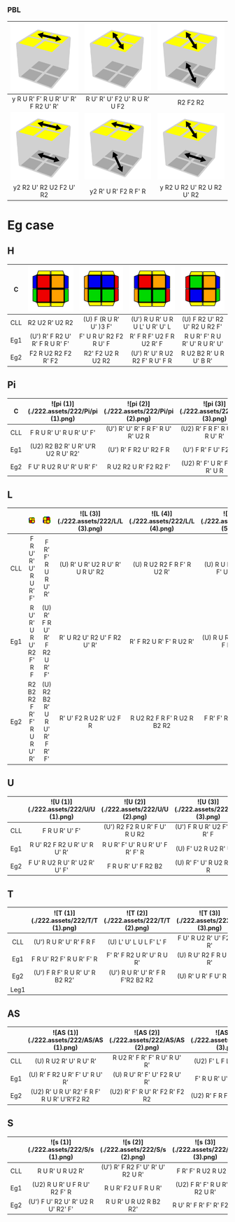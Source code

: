 ### PBL

| <img src="./222.assets/PBl/PBL (1).png" alt="PBL (1)" style="zoom:80%;" /> | <img src="./222.assets/PBl/PBL (2).png" alt="PBL (2)" style="zoom:80%;" /> | <img src="./222.assets/PBl/PBL (3).png" alt="PBL (3)" style="zoom:80%;" /> |
| :----------------------------------------------------------: | :----------------------------------------------------------: | :----------------------------------------------------------: |
|            y R U R' F' R U R' U' R' F R2 U' R'             |                R U' R' U' F2 U' R U R' U F2                |                          R2 F2 R2                          |
| <img src="./222.assets/PBl/PBL (4).png" alt="PBL (4)" style="zoom:80%;" /> | <img src="./222.assets/PBl/PBL (5).png" alt="PBL (5)" style="zoom:80%;" /> | <img src="./222.assets/PBl/PBL (6).png" alt="PBL (6)" style="zoom:80%;" /> |
|                  y2 R2 U' R2 U2 F2 U' R2                   |                    y2 R' U R' F2 R F' R                    |                 y R2 U R2 U' R2 U R2 U' R2                 |

# Eg case

## H

| C    | <img src="./222.assets/222/H/h (1).png" alt="h (1)" style="zoom:80%;" /> | <img src="./222.assets/222/H/h (2).png" alt="h (2)" style="zoom:80%;" /> | <img src="./222.assets/222/H/h (3).png" alt="h (3)" style="zoom: 80%;" /> | <img src="./222.assets/222/H/h (4).png" alt="h (4)" style="zoom: 80%;" /> |
| ---- | :----------------------------------------------------------: | :----------------------------------------------------------: | :----------------------------------------------------------: | :----------------------------------------------------------: |
| CLL  |                       R2 U2 R' U2 R2                       |                   (U) F (R U R' U' )3 F'                   |               (U') R U R' U R U L' U R' U' L               |                (U) F R2 U' R2 U' R2 U R2 F'                |
| Eg1  |               (U') R' F R2 U' R' F R U R' F'               |                   F' U R U' R2 F2 R U' F                   |                  R' F R F' U2 F R U2 R' F                  |               R U R' F' R U R' U' R U R' U'                |
| Eg2  |                    F2 R U2 R2 F2 R' F2                     |                     R2' F2 U2 R U2 R2                      |               (U') R' U' R U2 R2 F' R U' F R               |                   R U2 B2 R' U R U' B R'                   |

## Pi

| C    | ![pi (1)](./222.assets/222/Pi/pi (1).png) | ![pi (2)](./222.assets/222/Pi/pi (2).png) | ![pi (3)](./222.assets/222/Pi/pi (3).png) |   ![pi (4)](./222.assets/222/Pi/pi (4).png)   | ![pi (5)](./222.assets/222/Pi/pi (5).png) |   ![pi (6)](./222.assets/222/Pi/pi (6).png)   |
| ---- | :----------------------------------: | :----------------------------------: | :----------------------------------: | :--------------------------------------: | :----------------------------------: | :--------------------------------------: |
| CLL  |      F R U R' U' R U R' U' F'      | (U') R' U' R' F R F' R U' R' U2 R  | (U2) R' F R F' R U' R' U' R U' R'  |      (U) F R2 U' R2 U R2 U R2 F'       |   R U2 R' U' R U R' U2 R' F R F'   |       R' F2 R F' U2 R U' R' U' F       |
| Eg1  | (U2) R2 B2 R' U R' U'R U2 R U' R2' |       (U') R' F R2 U' R2 F R       |      (U') F R' F U' F2 R U R       |    (U') R U' R' U R U' R' F R U' R'    |   (U) F U' R U2 R' F' R U R' F'    | (U') R' F' R U' R' F R2 U R' F' R U R' |
| Eg2  |     F U' R U2 R U' R' U R' F'      |       R U2 R2 U R' F2 R2 F'        |   (U2) R' F' U R' F R2 U2 R' U R   | (U2) R' F R F' R U' R' U' R U' R F2 R2 |   (U') R' F' R' F2 R2 U R' U2 R    |       (U) R' U2 R U' R2 F2 R F R       |

## L

|      |    <img src="./222.assets/222/L/L (1).png" alt="L (1)"  />    | <img src="./222.assets/222/L/L (2).png" alt="L (2)"  /> | ![L (3)](./222.assets/222/L/L (3).png)  | ![L (4)](./222.assets/222/L/L (4).png) |   ![L (5)](./222.assets/222/L/L (5).png)   |  ![L (6)](./222.assets/222/L/L (6).png)   |
| :--: | :------------------------------------------------------: | :------------------------------------------------: | :--------------------------------: | :-------------------------------: | :-----------------------------------: | :----------------------------------: |
| CLL  | F R U' R' U' R U R' F' |               F R' F' R U R U' R'                | (U) R' U R' U2 R U' R' U R U' R2 |   (U) R U2 R2 F R F' R U2 R'    | (U) R U R' U' R' F R2 F' U' R' U' R | R' F' R U R' U' R' F R2 U' R' U2 R |
| Eg1  |                R U' R' U R U' R2 F' R F                |          (U) R' F R U' R' F R2 U R' F'           |   R' U R2 U' R2 U' F R2 U' R'    |     R' F R2 U R' F' R U2 R'     |  (U) R U R' F' R U R' U' F R' F' R  |    (U)  R' U2 F R U2 R U' R2 F     |
| Eg2  |              R2 B2 R2 F R' F' R U R U' R'              |          (U) R2 B2 R' U R U' R' F R' F'          |     R' U' F2 R U2 R' U2 F R      |   R U2 R2 F R F' R U2 R B2 R2   |      F R' F' R U R U' R B2 R2       |    F R U' R' U' R U R' F R2 B2     |

## U

|      | ![U (1)](./222.assets/222/U/U (1).png) | ![U (2)](./222.assets/222/U/U (2).png)  | ![U (3)](./222.assets/222/U/U (3).png) | ![U (4)](./222.assets/222/U/U (4).png) |   ![U (5)](./222.assets/222/U/U (5).png)   |  ![U (6)](./222.assets/222/U/U (6).png)  |
| ---- | :-------------------------------: | :--------------------------------: | :-------------------------------: | :-------------------------------: | :-----------------------------------: | :---------------------------------: |
| CLL  |         F R U R' U' F'          |  (U') R2 F2 R U R' F U' R U R2   |  (U') F R U R' U2 F' R U' R' F  | F R' F' R U' R U' R' U2 R U' R' | (U) R U' R2 F R F' R U R' U' R U R' |  (U) R' U R' F R F' R U2 R' U R   |
| Eg1  |  R U' R2 F R2 U R' U' R U' R'   | R U R' F' U' R U R' U' F R' F' R |     (U) F' U2 R U2 R' U2 F      |  （U2）R' F R F' R' F R2 U' R'  | (U') R U' R' U R U' R' U' F R U' R' | (U) R' F R U' R' F R U' R U R' F' |
| Eg2  |  F U' R U2 R U' R' U2 R' U' F'  |       F R U R' U' F R2 B2        |   (U) R' F' U' R U2 R' U F R    |  R2'F2 R U R U2' R2' F R F' R   |   (U') R2 B2 R' U R' U' R' F R F'   |   (U') R2 F2 R F' R U L F' L' F   |

## T

|      | ![T (1)](./222.assets/222/T/T (1).png) | ![T (2)](./222.assets/222/T/T (2).png)  | ![T (3)](./222.assets/222/T/T (3).png) | ![T (4)](./222.assets/222/T/T (4).png) |    ![T (5)](./222.assets/222/T/T (5).png)    | ![T (6)](./222.assets/222/T/T (6).png) |
| :--: | :-------------------------------: | :--------------------------------: | :-------------------------------: | :-------------------------------: | :-------------------------------------: | :-------------------------------: |
| CLL  |     (U') R U R' U' R' F R F     |     (U) L' U' L U L F' L' F      |    F U' R U2 R' U' F2 R U R'    |   (U) R' U R' F U' R U F2 R2    | (U2) F R U R' U' R U' R' U' R U R' F' |      R' U R U2 R2 F R F' R      |
| Eg1  |    F R U' R2 F' R U R' F' R     |    F' R' F R2 U R' U' R U R'     |    (U) R U' R2 F R U R U2 R'    | (U2) R' U F R2 U' R2 U' F U' R  |     (U') R' F' R2 U R' F' R U R'      |   (U2) R U' R' U2 F R U2 R' F   |
| Eg2  | (U') F R F' R U R' U' R B2 R2'  | (U') R U R' U' R' F R F'R2 B2 R2 |     (U) R' U R' F U' R U R2     |    R2 F2 R U' F R' F' R U R     |   (U') R' U2 R U' R' F R' F R F' R    |     (U) R' U2 R' F2 R F2 R      |
| Leg1 |                                   |                                    |                                   |                                   |                                         |                                   |

## AS

|      |     ![AS (1)](./222.assets/222/AS/AS (1).png)     | ![AS (2)](./222.assets/222/AS/AS (2).png) | ![AS (3)](./222.assets/222/AS/AS (3).png) | ![AS (4)](./222.assets/222/AS/AS (4).png) | ![AS (5)](./222.assets/222/AS/AS (5).png) | ![AS (6)](./222.assets/222/AS/AS (6).png) |
| ---- | :------------------------------------------: | :----------------------------------: | :----------------------------------: | :----------------------------------: | :----------------------------------: | :----------------------------------: |
| CLL  |           (U) R U2 R' U' R U' R'           |    R U2 R' F R' F' R U' R U' R'    |     (U2) F' L F L' U2 L' U2 L      |          R' U L U' R U L'          |     (U2) R U2 R' U2 R' F R F'      |   (U) R U R2 F' R F R U' R2 F R    |
| Eg1  |       (U) R' F R2 U R' F' U' R U' R'       |    (U) R U' R' F' U' F2 R U' R'    |      F' R U R' U' R U R2 F' R      |     R U' R' F' U' R U R' U' F      | (U') R U R' F' U' R U R' U' R U R' |   (U2) R U' R2 F R U' R' F R F'    |
| Eg2  | (U2) R' U R U' R2' F R F' R U R' U'R'F2 R2 |   (U2) R' F' R U' R' F2 R' F2 R2   |     (U2) R' F R F' R U R B2 R2     |     (U') R' U R' F R2 F R2 F'      |   R' U' R U' R' U' R' F2 R F' R    |     (U2) R2 F2 R F R F' R U R'     |

## S

|      |  ![s (1)](./222.assets/222/S/s (1).png)  | ![s (2)](./222.assets/222/S/s (2).png)  | ![s (3)](./222.assets/222/S/s (3).png) | ![s (4)](./222.assets/222/S/s (4).png) |   ![s (5)](./222.assets/222/S/s (5).png)   | ![s (6)](./222.assets/222/S/s (6).png) |
| ---- | :---------------------------------: | :--------------------------------: | :-------------------------------: | :-------------------------------: | :-----------------------------------: | :-------------------------------: |
| CLL  |         R U R' U R U2 R'          | (U') R' F R2 F' U' R' U' R2 U R' |      F R' F' R U2 R U2 R'       |        R U' R' F R' F' R        | (U') R' F' R2 U R' F' R' F R2 U' R' |      L' U2 L U2 L F' L' F       |
| Eg1  |   (U2) R U R' U F R U' R2 F' R    |       R U R' F2 U F R U R'       | (U2) F R' F' R U R' F' R2 U R'  |     F' U R U' R' U F R U R'     |  (U) R U' R' U R U' R' U F R U' R'  |    R' F R2 U' R' U R U' R' F    |
| Eg2  | (U') F U' R2 U' R' U2 R U' R2' F' |      R U R' U R U2 R B2 R2'      |    R U' R' F R' F' R' F2 R2     |    F R' F' R U2 R U2 R B2 R2    |       R' U R' F R2 U' F R' F'       |    R2 B2 R' U' R' F R' F' R     |

